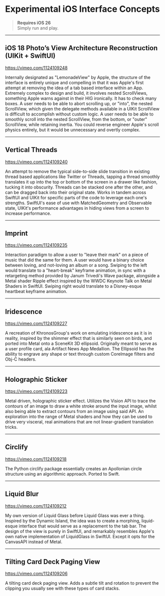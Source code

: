 # Experimental iOS Interface Concepts

> **Requires iOS 26**  
> Simply run and play.

---

## iOS 18 Photo’s View Architecture Reconstruction (UIKit + SwiftUI)

https://vimeo.com/1124109248

Internally designated as "LemonadeView" by Apple, the structure of the interface is entirely unique and compelling in that it was Apple's first attempt at removing the idea of a tab based interface within an App. Extremely complex to design and build, it involves nested ScrollViews, something Apple warns against in their HIG ironically. It has to check many boxes. A user needs to be able to abort scrolling up, or "into", the nested ScrollView, which given the delegate methods available in a UIKit ScrollView is difficult to accomplish without custom logic. A user needs to be able to smoothly scroll into the nested ScrollView, from the bottom, or "outer" ScrollView, while retaining inertia. You could reverse engineer Apple's scroll physics entirely, but it would be unnecessary and overtly complex.

---

## Vertical Threads

https://vimeo.com/1124109240

An attempt to remove the typical side-to-side slide transition in existing thread based applications like Twitter or Threads, tapping a thread smoothly translates it up into the top or bottom of the screen in a drawer like fashion, tucking it into obscurity. Threads can be stacked one after the other, and can be dragged back into their original state. Works in tandem across SwiftUI and UIKit for specific parts of the code to leverage each one's strengths. SwiftUI's ease of use with MatchedGeometry and Observable state, UIKit's performance advantages in hiding views from a screen to increase performance.

---

## Imprint

https://vimeo.com/1124109235

Interaction paradigm to allow a user to "leave their mark" on a piece of music that did the same for them. A user would have a binary choice between loving, and not-loving an album or a song. Swiping to the left would translate to a "heart-break" keyframe animation, in sync with a retargeting method provided by Janum Trivedi's Wave package, alongside a Metal shader Ripple effect inspired by the WWDC Keynote Talk on Metal Shaders in SwiftUI. Swiping right would translate to a Disney-esque heartbeat keyframe animation.

---

## Iridescence

https://vimeo.com/1124109227

A recreation of KhronosGroup's work on emulating iridescence as it is in reality, inspired by the shimmer effect that is similarly seen on birds, and ported into Metal onto a SceneKit 3D ellipsoid. Originally meant to serve as a user profile card, ala Artifact News App Medallion. The Ellipsoid has the ability to engrave any shape or text through custom CoreImage filters and Obj-C headers.

---

## Holographic Sticker

https://vimeo.com/1124109223

Metal driven, holographic sticker effect. Utilizes the Vision API to trace the contours of an image to draw a white stroke around the input image, whilst also being able to extract contours from an image using said API. An exploration into the range of Metal shaders and how they can be used to drive very visceral, real animations that are not linear-gradient translation tricks.

---

## Circlify

https://vimeo.com/1124109218

The Python circlify package essentially creates an Apollonian circle structure using an algorithmic approach. Ported to Swift.

---

## Liquid Blur

https://vimeo.com/1124109212

My own version of Liquid Glass before Liquid Glass was ever a thing. Inspired by the Dynamic Island, the idea was to create a morphing, liquid-esque interface that would serve as a replacement to the tab bar. The design of the view is purely in SwiftUI, and remarkably resembles Apple's own native implementation of LiquidGlass in SwiftUI. Except it opts for the CanvasAPI instead of Metal.

---

## Tilting Card Deck Paging View

https://vimeo.com/1124109206

A tilting card deck paging view. Adds a subtle tilt and rotation to prevent the clipping you usually see with these types of card stacks.